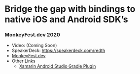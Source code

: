 Bridge the gap with bindings to native iOS and Android SDK’s
============================================================

### MonkeyFest.dev 2020

 - Video: (Coming Soon)
 - SpeakerDeck: https://speakerdeck.com/redth
 - [MonkeyFest.dev](https://monkeyfest.dev)
 - Other Links
   - [Xamarin Android Studio Gradle Plugin](https://raw.githubusercontent.com/xamarin/XamarinComponents/master/Util/AndroidGradleDependencyInfo.gradle)


